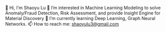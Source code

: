 
👋 Hi, I'm Shaoyu Lu
👀 I’m interested in Machine Learning Modeling to solve Anomaly/Fraud Detection, Risk Assessment, and provide Insight Engine for Material Discovery
🌱 I’m currently learning Deep Learning, Graph Neural Networks.
📫 How to reach me: shaoyulu3@gmail.com
